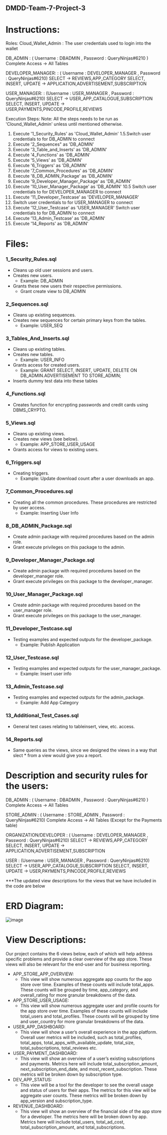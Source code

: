 ## DMDD-Team-7-Project-3

# Instructions:
Roles:
Cloud_Wallet_Admin : The user credentials used to login into the wallet

DB_ADMIN : ( Username : DBADMIN , Password :  QueryNinjas#6210 )
Complete Access -> All Tables

DEVELOPER_MANAGER: : ( Username : DEVELOPER_MANAGER , Password : QueryNinjas#6210)
SELECT -> REVIEWS,APP_CATEGORY
SELECT, INSERT, UPDATE -> APPLICATION,ADVERTISEMENT,SUBSCRIPTION
                                                                                                   
USER_MANAGER: : (Username : USER_MANAGER , Password : QueryNinjas#6210)
SELECT -> USER_APP_CATALOGUE,SUBSCRIPTION 
SELECT, INSERT, UPDATE -> USER,PAYMENTS,PINCODE,PROFILE,REVIEWS 


Execution Steps:
Note: All the steps needs to be run as 'Clound_Wallet_Admin' unless until mentioned otherwise.

1. Execute '1_Security_Rules' as 'Cloud_Wallet_Admin'
1.5.Switch user credentials to for DB_ADMIN to connect
2. Execute '2_Sequences" as 'DB_ADMIN'
3. Execute '3_Table_and_Inserts' as 'DB_ADMIN'
4. Execute '4_Functions' as 'DB_ADMIN'
5. Execute '5_Views' as 'DB_ADMIN'
6. Execute '6_Triggers' as 'DB_ADMIN'
7. Execute '7_Common_Procedures' as 'DB_ADMIN'
8. Execute '8_DB_ADMIN_Package' as 'DB_ADMIN'
9. Execute '9_Developer_Manager_Package' as 'DB_ADMIN'
10. Execute '10_User_Manager_Package' as 'DB_ADMIN'
10.5 Switch user credentials to for DEVELOPER_MANAGER to connect
11. Execute '11_Developer_Testcase' as 'DEVELOPER_MANAGER'
12. Switch user credentials to for USER_MANAGER to connect
13. Execute '12_User_Testcase' as 'USER_MANAGER'
   Switch user credentials to for DB_ADMIN to connect
13. Execute '13_Admin_Testcase' as 'DB_ADMIN'
14. Execute '14_Reports' as 'DB_ADMIN'

# Files:
### 1_Security_Rules.sql
- Cleans up old user sessions and users.
- Creates new users.
  - Example: DB_ADMIN
- Grants these new users their respective permissions.
  - Grant create view to DB_ADMIN
### 2_Sequences.sql
- Cleans up existing sequences.
- Creates new sequences for certain primary keys from the tables.
  - Example: USER_SEQ
### 3_Tables_And_Inserts.sql
- Cleans up existing tables.
- Creates new tables.
  - Example: USER_INFO
- Grants access for created users.
  - Example: GRANT SELECT, INSERT, UPDATE, DELETE ON DB_ADMIN.ADVERTISEMENT TO STORE_ADMIN;
- Inserts dummy test data into these tables
### 4_Functions.sql
- Creates function for encrypting passwords and credit cards using DBMS_CRYPTO.
### 5_Views.sql
- Cleans up existing views.
- Creates new views (see below).
  - Example: APP_STORE_USER_USAGE
- Grants access for views to existing users.
### 6_Triggers.sql
- Creating triggers.
  - Example: Update download count after a user downloads an app.
### 7_Common_Procedures.sql
- Creating all the common procedures. These procedures are restricted by user access.
  - Example: Inserting User Info
### 8_DB_ADMIN_Package.sql
- Create admin package with required procedures based on the admin role.
- Grant execute privileges on this package to the admin.
### 9_Developer_Manager_Package.sql
- Create admin package with required procedures based on the developer_manager role.
- Grant execute privileges on this package to the developer_manager.
### 10_User_Manager_Package.sql
- Create admin package with required procedures based on the user_manager role.
- Grant execute privileges on this package to the user_manager.
### 11_Developer_Testcase.sql
- Testing examples and expected outputs for the developer_package.
  - Example: Publish Application
### 12_User_Testcase.sql
- Testing examples and expected outputs for the user_manager_package.
  - Example: Insert user info
### 13_Admin_Testcase.sql
- Testing examples and expected outputs for the admin_package.
  - Example: Add App Category
### 13_Additional_Test_Cases.sql
- General test cases relating to tableinsert, view, etc. access.
### 14_Reports.sql
- Same queries as the views, since we designed the views in a way that slect * from a view would give you a report.


# Description and security rules for the users:
DB_ADMIN : ( Username : DBADMIN , Password :  QueryNinjas#6210 )
Complete Access -> All Tables

STORE_ADMIN : ( Username : STORE_ADMIN , Password : QueryNinjas#6210)
Complete Access -> All Tables (Except for the Payments table)

ORGANIZATION/DEVELOPER : ( Username : DEVELOPER_MANAGER , Password : QueryNinjas#6210)
SELECT -> REVIEWS,APP_CATEGORY
SELECT, INSERT, UPDATE -> APPLICATION,ADVERTISEMENT,SUBSCRIPTION
                                                                                                   
USER : (Username : USER_MANAGER , Password : QueryNinjas#6210)
SELECT -> USER_APP_CATALOGUE,SUBSCRIPTION 
SELECT, INSERT, UPDATE -> USER,PAYMENTS,PINCODE,PROFILE,REVIEWS 

***The updated view descriptions for the views that we have included in the code are below

# ERD Diagram:
![image](https://user-images.githubusercontent.com/47637485/231647532-80e6c821-17db-46f6-89e1-2acd61478514.png)

# View Descriptions:
Our project contains the 6 views below, each of which will help address specific problems and provide a clear overview of the app store. These views will also be relevant for the end-user and for business reporting. 

-	APP_STORE_APP_OVERVIEW: 
    - This view will show numerous aggregate app counts for the app store over time. Examples of these counts will include total_apps. These counts will be grouped by time, app_category, and overall_rating for more granular breakdowns of the data. 
- APP_STORE_USER_USAGE: 
    -	This view will show numerous aggregate user and profile counts for the app store over time. Examples of these counts will include total_users and total_profiles. These counts will be grouped by time and user_country for more granular breakdowns of the data. 
-	USER_APP_DASHBOARD: 
    -	This view will show a user’s overall experience in the app platform. Overall user metrics will be included, such as total_profiles, total_apps, total_apps_with_available_update, total_size, total_subscriptions, total_reviews etc.  
-	USER_PAYMENT_DASHBOARD: 
    -	This view will show an overview of a user’s existing subscriptions and payments. Metrics here will include total_subscription_amount, next_subscription_end_date, and most_recent_subscription. These metrics will be broken down by subscription type. 
-	DEV_APP_STATUS: 
    -	This view will be a tool for the developer to see the overall usage and status of users for their apps. The metrics for this view will be aggregate user counts. These metrics will be broken down by app_version and subscription_type.
-	REVENUE_DASHBOARD: 
    -	This view will show an overview of the financial side of the app store for a developer. The metrics here will be broken down by app. Metrics here will include total_users, total_ad_cost, total_subscription_amount, and total_subscriptions. 

